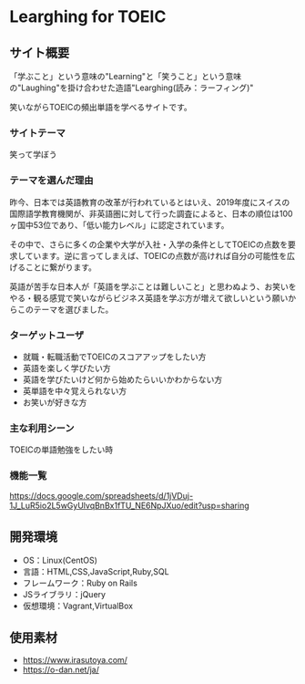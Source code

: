 # Learghing for TOEIC

## サイト概要
「学ぶこと」という意味の"Learning"と「笑うこと」という意味の"Laughing"を掛け合わせた造語"Learghing(読み：ラーフィング)"

笑いながらTOEICの頻出単語を学べるサイトです。

### サイトテーマ
笑って学ぼう

### テーマを選んだ理由
昨今、日本では英語教育の改革が行われているとはいえ、2019年度にスイスの国際語学教育機関が、非英語圏に対して行った調査によると、日本の順位は100ヶ国中53位であり、「低い能力レベル」に認定されています。

その中で、さらに多くの企業や大学が入社・入学の条件としてTOEICの点数を要求しています。逆に言ってしまえば、TOEICの点数が高ければ自分の可能性を広げることに繋がります。

英語が苦手な日本人が「英語を学ぶことは難しいこと」と思わぬよう、お笑いをやる・観る感覚で笑いながらビジネス英語を学ぶ方が増えて欲しいという願いからこのテーマを選びました。

### ターゲットユーザ
- 就職・転職活動でTOEICのスコアアップをしたい方
- 英語を楽しく学びたい方
- 英語を学びたいけど何から始めたらいいかわからない方
- 英単語を中々覚えられない方
- お笑いが好きな方

### 主な利用シーン
TOEICの単語勉強をしたい時

### 機能一覧
https://docs.google.com/spreadsheets/d/1jVDuj-1J_LuR5io2L5wGyUlvqBnBx1fTU_NE6NpJXuo/edit?usp=sharing

## 開発環境
- OS：Linux(CentOS)
- 言語：HTML,CSS,JavaScript,Ruby,SQL
- フレームワーク：Ruby on Rails
- JSライブラリ：jQuery
- 仮想環境：Vagrant,VirtualBox

## 使用素材
- https://www.irasutoya.com/
- https://o-dan.net/ja/
